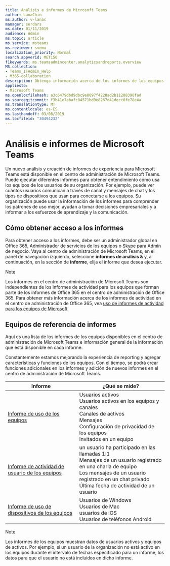 ```yaml
---
title: Análisis e informes de Microsoft Teams
author: LanaChin
ms.author: v-lanac
manager: serdars
ms.date: 01/11/2019
audience: Admin
ms.topic: article
ms.service: msteams
ms.reviewer: svemu
localization_priority: Normal
search.appverid: MET150
f1keywords: ms.teamsadmincenter.analyticsandreports.overview
MS.collection:
- Teams_ITAdmin_Help
- M365-collaboration
description: Obtenga información acerca de los informes de los equipos que están disponibles en el centro de administración de Microsoft Teams.
appliesto:
- Microsoft Teams
ms.openlocfilehash: a3c6479dbd9dbc9e8097f4228ad2b11288390fad
ms.sourcegitcommit: f3b41e7abafc84571bd9e8267d41decc0fe78e4a
ms.translationtype: MT
ms.contentlocale: es-ES
ms.lasthandoff: 03/08/2019
ms.locfileid: "30494232"
---
```

# <a name="microsoft-teams-analytics-and-reporting"></a>Análisis e informes de Microsoft Teams

Un nuevo análisis y creación de informes de experiencia para Microsoft Teams está disponible en el centro de administración de Microsoft Teams. Puede ejecutar diferentes informes para obtener entendimiento cómo usa los equipos de los usuarios de su organización. Por ejemplo, puede ver cuántos usuarios comunican a través de canal y mensajes de chat y los tipos de dispositivos que usan para conectarse a los equipos. Su organización puede usar la información de los informes para comprender los patrones de uso mejor, ayudan a tomar decisiones empresariales y a informar a los esfuerzos de aprendizaje y la comunicación.

## <a name="how-to-access-the-reports"></a>Cómo obtener acceso a los informes

Para obtener acceso a los informes, debe ser un administrador global en Office 365, Administrador de servicios de los equipos o Skype para Admin de negocio.  Vaya al centro de administración de Microsoft Teams, en el panel de navegación izquierdo, seleccione **informes de análisis &** y, a continuación, en la sección de **informe**, elija el informe que desea ejecutar.

> [!NOTE]
> Los informes en el centro de administración de Microsoft Teams son independientes de los informes de actividad para los equipos que forman parte de los informes de Office 365 en el centro de administración de Office 365. Para obtener más información acerca de los informes de actividad en el centro de administración de Office 365, vea [uso de informes de actividad para los equipos de Microsoft](../teams-activity-reports.md)

## <a name="teams-reporting-reference"></a>Equipos de referencia de informes

Aquí es una lista de los informes de los equipos disponibles en el centro de administración de Microsoft Teams e información general de la información que está disponible en cada informe.

Constantemente estamos mejorando la experiencia de reporting y agregar características y funciones de los equipos. Con el tiempo, se podrá crear funciones adicionales en los informes y adición de nuevos informes en el centro de administración de Microsoft Teams.

|Informe  |¿Qué se mide? |
|---------|---------|
|[Informe de uso de los equipos](teams-usage-report.md)  |  Usuarios activos<br/>Usuarios activos en los equipos y canales<br/>Canales de activos<br/>Mensajes<br/>Configuración de privacidad de los equipos<br/>Invitados en un equipo   |
|[Informe de actividad de usuario de los equipos](user-activity-report.md)  |  un usuario ha participado en las llamadas 1:1<br/>Mensajes de un usuario registrado en una charla de equipo<br/>Los mensajes de un usuario registrado en un chat privado<br/>Última fecha de actividad de un usuario     |
|[Informe de uso de dispositivos de los equipos](device-usage-report.md)   |  Usuarios de Windows<br/>Usuarios de Mac<br/>usuarios de iOS<br/>Usuarios de teléfonos Android     |

> [!NOTE]
> Los informes de los equipos muestran datos de usuarios activos y equipos de activos. Por ejemplo, si un usuario de la organización no está activo en los equipos durante el intervalo de fechas especificado para un informe, los datos para que el usuario no está incluidos en dicho informe.
